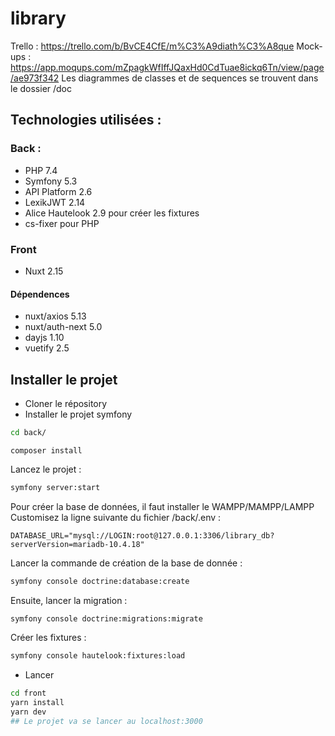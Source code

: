 # library
Trello : https://trello.com/b/BvCE4CfE/m%C3%A9diath%C3%A8que
Mock-ups : https://app.moqups.com/mZpagkWfIffJQaxHd0CdTuae8ickq6Tn/view/page/ae973f342
Les diagrammes de classes et de sequences se trouvent dans le dossier /doc

## Technologies utilisées : 
### Back :
- PHP 7.4
- Symfony 5.3
- API Platform 2.6
- LexikJWT 2.14
- Alice Hautelook 2.9 pour créer les fixtures
- cs-fixer pour PHP
### Front
- Nuxt 2.15
#### Dépendences
- nuxt/axios 5.13
- nuxt/auth-next 5.0
- dayjs 1.10
- vuetify 2.5

## Installer le projet
- Cloner le répository
- Installer le projet symfony
```bash
cd back/
```
```
composer install
```
Lancez le projet : 
```bash
symfony server:start
```
Pour créer la base de données, il faut installer le WAMPP/MAMPP/LAMPP
Customisez la ligne suivante du fichier /back/.env :
```
DATABASE_URL="mysql://LOGIN:root@127.0.0.1:3306/library_db?serverVersion=mariadb-10.4.18"
```
Lancer la commande de création de la base de donnée : 
```bash
symfony console doctrine:database:create
```
Ensuite, lancer la migration : 
```bash
symfony console doctrine:migrations:migrate
```
Créer les fixtures : 
```bash
symfony console hautelook:fixtures:load
```
- Lancer
```bash
cd front
yarn install
yarn dev
## Le projet va se lancer au localhost:3000
```


